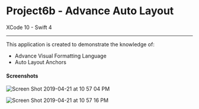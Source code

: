 # Project6b - Advance Auto Layout

XCode 10 - Swift 4

-----

This application is created to demonstrate the knowledge of:

- Advance Visual Formatting Language
- Auto Layout Anchors

#### Screenshots

![Screen Shot 2019-04-21 at 10 57 04 PM](https://user-images.githubusercontent.com/15698572/57533978-fc3a6d00-730c-11e9-87ff-19ea853bb930.png)

![Screen Shot 2019-04-21 at 10 57 16 PM](https://user-images.githubusercontent.com/15698572/57533988-fe043080-730c-11e9-9d43-74ea97296d4d.png)

